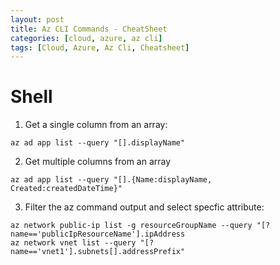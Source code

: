 ```yaml
---
layout: post
title: Az CLI Commands - CheatSheet
categories: [cloud, azure, az cli]
tags: [Cloud, Azure, Az Cli, Cheatsheet]
---
```


# Shell
1. Get a single column from an array:
```
az ad app list --query "[].displayName"
```

2. Get multiple columns from an array
```
az ad app list --query "[].{Name:displayName, Created:createdDateTime}"
```

3. Filter the az command output and select specfic attribute:
```
az network public-ip list -g resourceGroupName --query "[?name=='publicIpResourceName'].ipAddress
az network vnet list --query "[?name=='vnet1'].subnets[].addressPrefix"
```